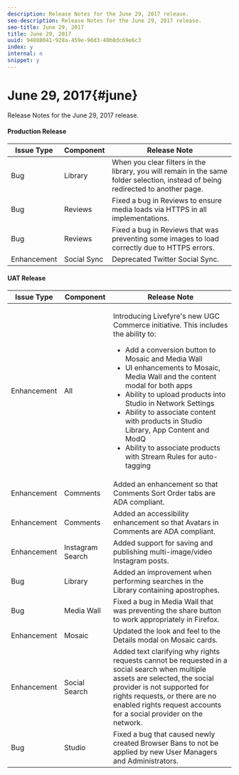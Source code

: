 ```yaml
---
description: Release Notes for the June 29, 2017 release.
seo-description: Release Notes for the June 29, 2017 release.
seo-title: June 29, 2017
title: June 29, 2017
uuid: 94888041-928a-459e-96d3-40b8dc69e6c3
index: y
internal: n
snippet: y
---
```


# June 29, 2017{#june}

Release Notes for the June 29, 2017 release.

#### Production Release
| **Issue Type** |**Component** |**Release Note** |
|---|---|---|
|  Bug | Library | When you clear filters in the library, you will remain in the same folder selection, instead of being redirected to another page. |
|  Bug | Reviews | Fixed a bug in Reviews to ensure media loads via HTTPS in all implementations. |
|  Bug | Reviews  | Fixed a bug in Reviews that was preventing some images to load correctly due to HTTPS errors.  |
|  Enhancement | Social Sync | Deprecated Twitter Social Sync.  |

#### UAT Release
<table id="table_nv4_3hd_k1b">  
 <thead> 
  <tr> 
   <th class="entry"><b>Issue Type</b></th> 
   <th class="entry"><b>Component</b></th> 
   <th class="entry"><b>Release Note</b></th> 
  </tr> 
 </thead>
 <tbody> 
  <tr> 
   <td> Enhancement</td> 
   <td> All</td> 
   <td> <p>Introducing Livefyre's new UGC Commerce initiative. This includes the ability to: </p> 
    <ul id="ul_lkr_5hd_k1b"> 
     <li>Add a conversion button to Mosaic and Media Wall</li> 
     <li>UI enhancements to Mosaic, Media Wall and the content modal for both apps</li> 
     <li>Ability to upload products into Studio in Network Settings</li> 
     <li>Ability to associate content with products in Studio Library, App Content and ModQ</li> 
     <li>Ability to associate products with Stream Rules for auto-tagging</li> 
    </ul> </td> 
  </tr> 
  <tr> 
   <td> Enhancement</td> 
   <td> Comments</td> 
   <td> Added an enhancement so that Comments Sort Order tabs are ADA compliant.</td> 
  </tr> 
  <tr> 
   <td> Enhancement</td> 
   <td> Comments</td> 
   <td> Added an accessibility enhancement so that Avatars in Comments are ADA compliant.</td> 
  </tr> 
  <tr> 
   <td> Enhancement</td> 
   <td> Instagram Search</td> 
   <td> Added support for saving and publishing multi-image/video Instagram posts.</td> 
  </tr> 
  <tr> 
   <td> Bug</td> 
   <td> Library</td> 
   <td> Added an improvement when performing searches in the Library containing apostrophes.</td> 
  </tr> 
  <tr> 
   <td> Bug</td> 
   <td> Media Wall </td> 
   <td> Fixed a bug in Media Wall that was preventing the share button to work appropriately in Firefox. </td> 
  </tr> 
  <tr> 
   <td> Enhancement</td> 
   <td> Mosaic</td> 
   <td> Updated the look and feel to the Details modal on Mosaic cards.</td> 
  </tr> 
  <tr> 
   <td> Enhancement</td> 
   <td> Social Search</td> 
   <td> Added text clarifying why rights requests cannot be requested in a social search when multiple assets are selected, the social provider is not supported for rights requests, or there are no enabled rights request accounts for a social provider on the network.</td> 
  </tr> 
  <tr> 
   <td> Bug</td> 
   <td> Studio</td> 
   <td> Fixed a bug that caused newly created Browser Bans to not be applied by new User Managers and Administrators.</td> 
  </tr> 
 </tbody> 
</table>

